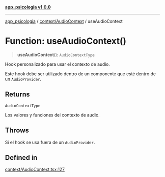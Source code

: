 [**app_psicologia v1.0.0**](../../../README.md)

***

[app_psicologia](../../../modules.md) / [context/AudioContext](../README.md) / useAudioContext

# Function: useAudioContext()

> **useAudioContext**(): `AudioContextType`

Hook personalizado para usar el contexto de audio.

Este hook debe ser utilizado dentro de un componente que esté dentro de un `AudioProvider`.

## Returns

`AudioContextType`

Los valores y funciones del contexto de audio.

## Throws

Si el hook se usa fuera de un `AudioProvider`.

## Defined in

[context/AudioContext.tsx:127](https://github.com/XxtbmfxX/app_psicologia/blob/da762f4f9225edbb02c8e13dfe2f9bc7ae75eef5/context/AudioContext.tsx#L127)
